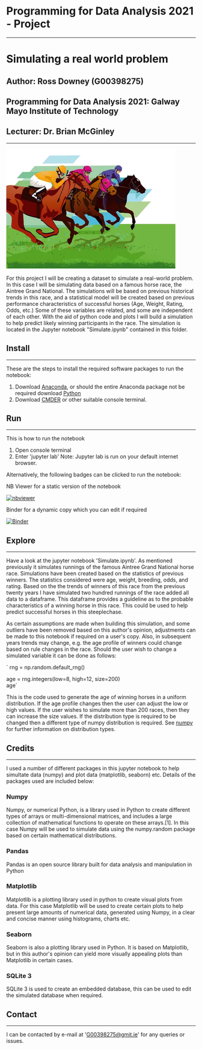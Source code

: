 # Programming for Data Analysis 2021 - Project
***

# Simulating a real world problem

## Author: Ross Downey (G00398275)

## Programming for Data Analysis 2021: Galway Mayo Institute of Technology

## Lecturer: Dr. Brian McGinley
***

![](https://github.com/G00398275/PFDA-Simulate/blob/main/images/horse_finish_line.png?raw=true) 

For this project I will be creating a dataset to simulate a real-world problem. In this case I will be simulating data based on a famous horse race, the Aintree Grand National. The simulations will be based on previous historical trends in this race, and a statistical model will be created based on previous performance characteristics of successful horses (Age, Weight, Rating, Odds, etc.)  Some of these variables are related, and some are independent of each other. With the aid of python code and plots I will build a simulation to help predict likely winning participants in the race.
The simulation is located in the Jupyter notebook "Simulate.ipynb" contained in this folder.

## Install
***


These are the steps to install the required software packages to run the notebook:

1. Download [Anaconda](https://www.anaconda.com/),
 or should the entire Anaconda package not be required download [Python](https://www.python.org/downloads/)
2. Download [CMDER](https://cmder.net/) or other suitable console terminal.


## Run
***

This is how to run the notebook

1. Open console terminal
2. Enter 'jupyter lab'
Note: Jupyter lab is run on your default internet browser. 

Alternatively, the following badges can be clicked to run the notebook:

NB Viewer for a static version of the notebook  

[![nbviewer](https://raw.githubusercontent.com/jupyter/design/master/logos/Badges/nbviewer_badge.svg)](https://github.com/G00398275/PFDA-Simulate/blob/main/Simulate.ipynb)  


Binder for a dynamic copy which you can edit if required  

[![Binder](https://mybinder.org/badge_logo.svg)](https://mybinder.org/v2/gh/G00398275/PFDA-Simulate/HEAD?labpath=Simulate.ipynb)

## Explore
***

Have a look at the jupyter notebook 'Simulate.ipynb'. As mentioned previously it simulates runnings of the famous Aintree Grand National horse race. Simulations have been created based on the statistics of previous winners. The statistics considered were age, weight, breeding, odds, and rating. Based on the the trends of winners of this race from the previous twenty years I have simulated two hundred runnings of the race added all data to a dataframe. This dataframe provides a guideline as to the probable characteristics of a winning horse in this race. This could be used to help predict successful horses in this steeplechase.  

As certain assumptions are made when building this simulation, and some outliers have been removed based on this author's opinion, adjustments can be made to this notebook if required on a user's copy. Also, in subsequent years trends may change, e.g. the age profile of winners could change based on rule changes in the race. Should the user wish to change a simulated variable it can be done as follows:

` rng = np.random.default_rng()   

age = rng.integers(low=8, high=12, size=200)  
age`  


This is the code used to generate the age of winning horses in a uniform distribution. If the age profile changes then the user can adjust the low or high values. If the user wishes to simulate more than 200 races, then they can increase the size values. If the distribution type is required to be changed then a different type of numpy distribution is required. See [numpy](https://numpy.org/doc/stable/user/) for further information on distribution types.  


## Credits
***

I used a number of different packages in this jupyter notebook to help simultate data (numpy) and plot data (matplotlib, seaborn) etc. 
Details of the packages used are included below:

### Numpy

Numpy, or numerical Python, is a library used in Python to create different types of arrays or multi-dimensional matrices, and includes a large collection of mathematical functions to operate on these arrays.[1]. In this case Numpy will be used to simulate data using the numpy.random package based on certain mathematical distributions.  

### Pandas
 
Pandas is an open source library built for data analysis and manipulation in Python

### Matplotlib
  
Matplotlib is a plotting library used in python to create visual plots from data. For this case Matplotlib will be used to create certain plots to help present large amounts of numerical data, generated using Numpy, in a clear and concise manner using histograms, charts etc.  

### Seaborn  
 
Seaborn is also a plotting library used in Python. It is based on Matplotlib, but in this author's opinion can yield more visually appealing plots than Matplotlib in certain cases.  

### SQLite 3  

SQLite 3 is used to create an embedded database, this can be used to edit the simulated database when required.  


## Contact 
*** 

I can be contacted by e-mail at 'G00398275@gmit.ie' for any queries or issues.